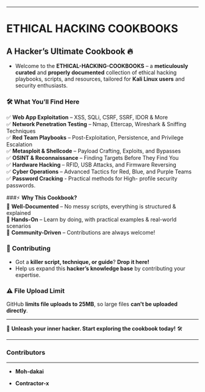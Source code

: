 
---

# **ETHICAL HACKING COOKBOOKS** 

##  **A Hacker’s Ultimate Cookbook** 🔥 
- Welcome to the **ETHICAL-HACKING-COOKBOOKS** – a **meticulously curated** and **properly documented** collection of ethical hacking playbooks, scripts, and resources, tailored for **Kali Linux users** and security enthusiasts.  

### 🛠 **What You’ll Find Here**  
✅ **Web App Exploitation** – XSS, SQLi, CSRF, SSRF, IDOR & More  
✅ **Network Penetration Testing** – Nmap, Ettercap, Wireshark & Sniffing Techniques  
✅ **Red Team Playbooks** – Post-Exploitation, Persistence, and Privilege Escalation  
✅ **Metasploit & Shellcode** – Payload Crafting, Exploits, and Bypasses  
✅ **OSINT & Reconnaissance** – Finding Targets Before They Find You  
✅ **Hardware Hacking** – RFID, USB Attacks, and Firmware Reversing  
✅ **Cyber Operations** – Advanced Tactics for Red, Blue, and Purple Teams  
✅ **Password Cracking** - Practical methods for High- profile security passwords.

###⚡ **Why This Cookbook?**  
🔹 **Well-Documented** – No messy scripts, everything is structured & explained  
🔹 **Hands-On** – Learn by doing, with practical examples & real-world scenarios  
🔹 **Community-Driven** – Contributions are always welcome!  

### 📌 **Contributing**  
- Got a **killer script, technique, or guide**? **Drop it here!**  
- Help us expand this **hacker’s knowledge base** by contributing your expertise.  

### ⚠️ **File Upload Limit**  
GitHub **limits file uploads to 25MB**, so large files **can't be uploaded directly**.  


---

🚀 **Unleash your inner hacker. Start exploring the cookbook today!** 🛠  
  
---

### Contributors
---
- **Moh-dakai**

- **Contractor-x**
